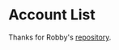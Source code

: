# Account List

Thanks for Robby's [repository](https://github.com/explooosion/Node.js-Express-With-MySQL).
